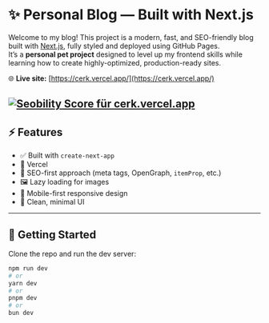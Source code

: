 # ✨ Personal Blog — Built with Next.js

Welcome to my blog! This project is a modern, fast, and SEO-friendly blog built with [Next.js](https://nextjs.org), fully styled and deployed using GitHub Pages.  
It’s a **personal pet project** designed to level up my frontend skills while learning how to create highly-optimized, production-ready sites.

🌐 **Live site:** [https://cerk.vercel.app/](https://cerk.vercel.app/)

<a href="https://freetools.seobility.net/en/seocheck/check?url=https%3A%2F%2Fcerk.vercel.app%2F"><img src="https://freetools.seobility.net/widget/widget.png?url=https%3A%2F%2Fcerk.vercel.app%2F" alt="Seobility Score für cerk.vercel.app"></a>
---

## ⚡ Features

- ✅ Built with `create-next-app`
- 🚀 Vercel 
- 🧠 SEO-first approach (meta tags, OpenGraph, `itemProp`, etc.)
- 🖼️ Lazy loading for images
- 📱 Mobile-first responsive design
- 🌙 Clean, minimal UI

---

## 🚀 Getting Started

Clone the repo and run the dev server:

```bash
npm run dev
# or
yarn dev
# or
pnpm dev
# or
bun dev
